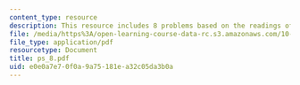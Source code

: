 ```yaml
---
content_type: resource
description: This resource includes 8 problems based on the readings of course text.
file: /media/https%3A/open-learning-course-data-rc.s3.amazonaws.com/10-302-transport-processes-fall-2004/e0e0a7e70f0a9a75181ea32c05da3b0a_ps_8.pdf
file_type: application/pdf
resourcetype: Document
title: ps_8.pdf
uid: e0e0a7e7-0f0a-9a75-181e-a32c05da3b0a
---
```


